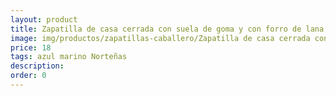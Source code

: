 ```yaml
---
layout: product
title: Zapatilla de casa cerrada con suela de goma y con forro de lana
image: img/productos/zapatillas-caballero/Zapatilla de casa cerrada con suela de goma y con forro de lana=18=azul marino Norteñas.webp
price: 18
tags: azul marino Norteñas
description: 
order: 0
---
```

